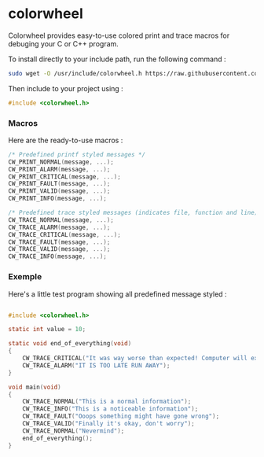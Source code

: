 # colorwheel
Colorwheel provides easy-to-use colored print and trace macros for debuging your C or C++ program.

To install directly to your include path, run the following command : 

```bash
sudo wget -O /usr/include/colorwheel.h https://raw.githubusercontent.com/Totoditoto/colorwheel/master/colorwheel.h
```

Then include to your project using :

```c
#include <colorwheel.h>
```

### Macros

Here are the ready-to-use macros :

```c
/* Predefined printf styled messages */
CW_PRINT_NORMAL(message, ...);
CW_PRINT_ALARM(message, ...);
CW_PRINT_CRITICAL(message, ...);
CW_PRINT_FAULT(message, ...);
CW_PRINT_VALID(message, ...);
CW_PRINT_INFO(message, ...);

/* Predefined trace styled messages (indicates file, function and line) */
CW_TRACE_NORMAL(message, ...);
CW_TRACE_ALARM(message, ...);
CW_TRACE_CRITICAL(message, ...);
CW_TRACE_FAULT(message, ...);
CW_TRACE_VALID(message, ...);
CW_TRACE_INFO(message, ...);
```

### Exemple

Here's a little test program showing all predefined message styled :

```c

#include <colorwheel.h>

static int value = 10;

static void end_of_everything(void)
{
    CW_TRACE_CRITICAL("It was way worse than expected! Computer will explode in %d s", value);
    CW_TRACE_ALARM("IT IS TOO LATE RUN AWAY");
}

void main(void)
{
    CW_TRACE_NORMAL("This is a normal information");
    CW_TRACE_INFO("This is a noticeable information");
    CW_TRACE_FAULT("Ooops something might have gone wrong");
    CW_TRACE_VALID("Finally it's okay, don't worry");
    CW_TRACE_NORMAL("Nevermind");
    end_of_everything();
}

```
